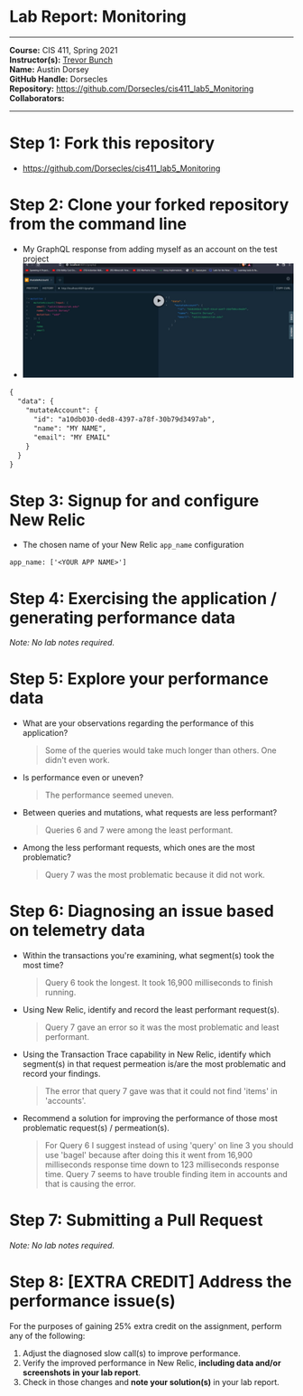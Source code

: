 # Lab Report: Monitoring
___
**Course:** CIS 411, Spring 2021  
**Instructor(s):** [Trevor Bunch](https://github.com/trevordbunch)  
**Name:** Austin Dorsey  
**GitHub Handle:** Dorsecles  
**Repository:** https://github.com/Dorsecles/cis411_lab5_Monitoring  
**Collaborators:** 
___

# Step 1: Fork this repository
- https://github.com/Dorsecles/cis411_lab5_Monitoring

# Step 2: Clone your forked repository from the command line
- My GraphQL response from adding myself as an account on the test project
- ![GraphQL Response](../assets/GraphQLResponse.jpg)
```
{
  "data": {
    "mutateAccount": {
      "id": "a10db030-ded8-4397-a78f-30b79d3497ab",
      "name": "MY NAME",
      "email": "MY EMAIL"
    }
  }
}
```

# Step 3: Signup for and configure New Relic
- The chosen name of your New Relic ```app_name``` configuration
```
app_name: ['<YOUR APP NAME>']
```

# Step 4: Exercising the application / generating performance data

_Note: No lab notes required._

# Step 5: Explore your performance data
* What are your observations regarding the performance of this application? 
  > Some of the queries would take much longer than others. One didn't even work.
* Is performance even or uneven? 
  >The performance seemed uneven.
* Between queries and mutations, what requests are less performant? 
  > Queries 6 and 7 were among the least performant.
* Among the less performant requests, which ones are the most problematic?
  > Query 7 was the most problematic because it did not work.

# Step 6: Diagnosing an issue based on telemetry data
* Within the transactions you're examining, what segment(s) took the most time?
  > Query 6 took the longest. It took 16,900 milliseconds to finish running.
* Using New Relic, identify and record the least performant request(s).
  > Query 7 gave an error so it was the most problematic and least performant.
* Using the Transaction Trace capability in New Relic, identify which segment(s) in that request permeation is/are the most problematic and record your findings.
  > The error that query 7 gave was that it could not find 'items' in 'accounts'.
* Recommend a solution for improving the performance of those most problematic request(s) / permeation(s).
  > For Query 6 I suggest instead of using 'query' on line 3 you should use 'bagel' because after doing this it went from 16,900 milliseconds response time down to 123 milliseconds response time. Query 7 seems to have trouble finding item in accounts and that is causing the error.

# Step 7: Submitting a Pull Request
_Note: No lab notes required._

# Step 8: [EXTRA CREDIT] Address the performance issue(s)
For the purposes of gaining 25% extra credit on the assignment, perform any of the following:
1. Adjust the diagnosed slow call(s) to improve performance. 
2. Verify the improved performance in New Relic, **including data and/or screenshots in your lab report**.
2. Check in those changes and **note your solution(s)** in your lab report.
